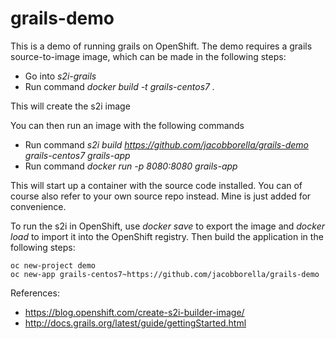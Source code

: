 # grails-demo
This is a demo of running grails on OpenShift. The demo requires a grails source-to-image image, which can be made in the following steps:
* Go into *s2i-grails*
* Run command *docker build -t grails-centos7 .*

This will create the s2i image

You can then run an image with the following commands
* Run command *s2i build https://github.com/jacobborella/grails-demo grails-centos7 grails-app*
* Run command *docker run -p 8080:8080 grails-app*

This will start up a container with the source code installed. You can of course also refer to your own source repo instead. Mine is just added for convenience.

To run the s2i in OpenShift, use *docker save* to export the image and *docker load* to import it into the OpenShift registry. Then build the application in the following steps:

```
oc new-project demo
oc new-app grails-centos7~https://github.com/jacobborella/grails-demo
```

References:
* https://blog.openshift.com/create-s2i-builder-image/
* http://docs.grails.org/latest/guide/gettingStarted.html
